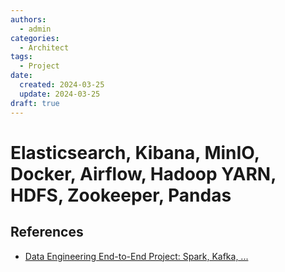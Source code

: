 ```yaml
---
authors:
  - admin
categories:
  - Architect
tags:
  - Project
date:
  created: 2024-03-25
  update: 2024-03-25
draft: true
---
```


# Elasticsearch, Kibana, MinIO, Docker, Airflow, Hadoop YARN, HDFS, Zookeeper, Pandas

## References

- [Data Engineering End-to-End Project: Spark, Kafka, ...](https://medium.com/@dogukannulu/data-engineering-end-to-end-project-part-1-spark-kafka-elasticsearch-kibana-minio-docker-bac7e0de5952)
